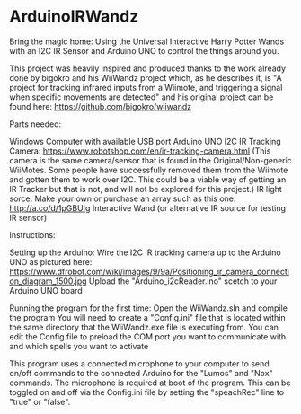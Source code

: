# ArduinoIRWandz
Bring the magic home: Using the Universal Interactive Harry Potter Wands with an I2C IR Sensor and Arduino UNO to control the things around you. 

This project was heavily inspired and produced thanks to the work already done by bigokro and his WiiWandz project which, as he describes 
it, is "A project for tracking infrared inputs from a Wiimote, and triggering a signal when specific movements are detected" and his 
original project can be found here: https://github.com/bigokro/wiiwandz

Parts needed:

Windows Computer with available USB port
Arduino UNO
I2C IR Tracking Camera: https://www.robotshop.com/en/ir-tracking-camera.html 
   (This camera is the same camera/sensor that is found in the Original/Non-generic WiiMotes. Some people have successfully removed them 
   from the Wiimote and gotten them to work over I2C. This could be a viable way of getting an IR Tracker but that is not, and will 
   not be explored for this project.)
IR light sorce: Make your own or purchase an array such as this one: http://a.co/d/1pGBUIg
Interactive Wand (or alternative IR source for testing IR sensor)

Instructions:

Setting up the Arduino:
Wire the I2C IR tracking camera up to the Arduino UNO as pictured here: 
https://www.dfrobot.com/wiki/images/9/9a/Positioning_ir_camera_connection_diagram_1500.jpg
Upload the "Arduino_i2cReader.ino" scetch to your Arduino UNO board

Running the program for the first time:
Open the WiiWandz.sln and compile the program
You will need to create a "Config.ini" file that is located within the same directory that the WiiWandz.exe file is executing from. You 
can edit the Config file to preload the COM port you want to communicate with and which spells you want to activate
    
This program uses a connected microphone to your computer to send on/off commands to the connected Arduino for the "Lumos" and "Nox"
commands. The microphone is required at boot of the program. This can be toggled on and off via the Config.ini file by setting the
"speachRec" line to "true" or "false".
 

